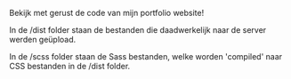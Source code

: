 Bekijk met gerust de code van mijn portfolio website!

In de /dist folder staan de bestanden die daadwerkelijk naar de server werden geüpload.

In de /scss folder staan de Sass bestanden, welke worden 'compiled' naar CSS bestanden in de /dist folder.